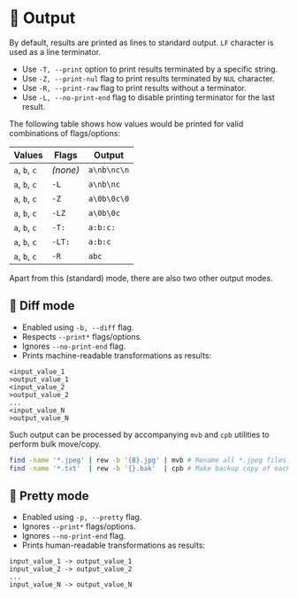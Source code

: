 # 💬 Output

By default, results are printed as lines to standard output.
`LF` character is used as a line terminator.

- Use `-T, --print` option to print results terminated by a specific string.
- Use `-Z, --print-nul` flag to print results terminated by `NUL` character.
- Use `-R, --print-raw` flag to print results without a terminator.
- Use `-L, --no-print-end` flag to disable printing terminator for the last result.

The following table shows how values would be printed for valid combinations of flags/options:

| Values        | Flags    | Output      |
| ------------- | -------- | ----------- |
| `a`, `b`, `c` | *(none)* | `a\nb\nc\n` |
| `a`, `b`, `c` | `-L`     | `a\nb\nc`   |
| `a`, `b`, `c` | `-Z`     | `a\0b\0c\0` |
| `a`, `b`, `c` | `-LZ`    | `a\0b\0c`   |
| `a`, `b`, `c` | `-T:`    | `a:b:c:`    |
| `a`, `b`, `c` | `-LT:`   | `a:b:c`     |
| `a`, `b`, `c` | `-R`     | `abc`       |

Apart from this (standard) mode, there are also two other output modes.

## 🤖 Diff mode

- Enabled using `-b, --diff` flag.
- Respects `--print*` flags/options.
- Ignores `--no-print-end` flag.
- Prints machine-readable transformations as results:

```text
<input_value_1
>output_value_1
<input_value_2
>output_value_2
...
<input_value_N
>output_value_N
```

Such output can be processed by accompanying `mvb` and `cpb` utilities to perform bulk move/copy.

```bash
find -name '*.jpeg' | rew -b '{B}.jpg' | mvb # Rename all *.jpeg files to *.jpg
find -name '*.txt'  | rew -b '{}.bak'  | cpb # Make backup copy of each *.txt file
```

## 🌹 Pretty mode

- Enabled using `-p, --pretty` flag.
- Ignores `--print*` flags/options.
- Ignores `--no-print-end` flag.
- Prints human-readable transformations as results:

```text
input_value_1 -> output_value_1
input_value_2 -> output_value_2
...
input_value_N -> output_value_N
```
